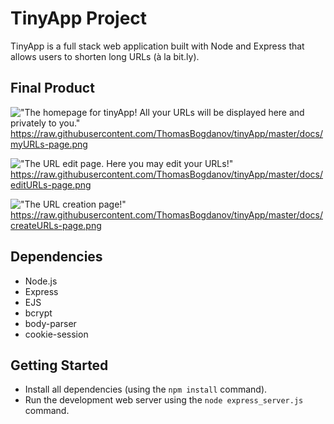 # TinyApp Project

TinyApp is a full stack web application built with Node and Express that allows users to shorten long URLs (à la bit.ly).

## Final Product

!["The homepage for tinyApp! All your URLs will be displayed here and privately to you."](#1)
https://raw.githubusercontent.com/ThomasBogdanov/tinyApp/master/docs/myURLs-page.png

!["The URL edit page. Here you may edit your URLs!"](#2)
https://raw.githubusercontent.com/ThomasBogdanov/tinyApp/master/docs/editURLs-page.png

!["The URL creation page!"](#3)
https://raw.githubusercontent.com/ThomasBogdanov/tinyApp/master/docs/createURLs-page.png

## Dependencies

- Node.js
- Express
- EJS
- bcrypt
- body-parser
- cookie-session

## Getting Started

- Install all dependencies (using the `npm install` command).
- Run the development web server using the `node express_server.js` command.